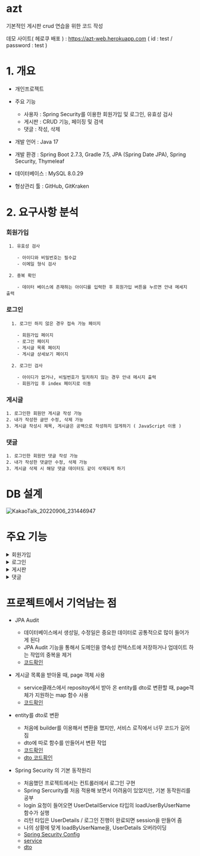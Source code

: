 # azt

기본적인 게시판 crud 연습을 위한 코드 작성

데모 사이트( 헤로쿠 배포 ) : <https://azt-web.herokuapp.com> ( id : test / password : test )

# 1. 개요
 - 개인프로젝트
 - 주요 기능
 
   - 사용자 : Spring Security를 이용한 회원가입 및 로그인, 유효성 검사
   - 게시판 : CRUD 기능, 페이징 및 검색
   - 댓글 : 작성, 삭제
   
- 개발 언어 : Java 17
- 개발 환경 : Spring Boot 2.7.3, Gradle 7.5, JPA (Spring Date JPA), Spring Security, Thymeleaf
- 데이터베이스 : MySQL 8.0.29
- 형상관리 툴 : GitHub, GitKraken

# 2. 요구사항 분석
### 회원가입
     1. 유효성 검사
     
        - 아이디와 비밀번호는 필수값 
        - 이메일 형식 검사
        
     2. 중복 확인
     
        - 데이터 베이스에 존재하는 아이디를 입력한 후 회원가입 버튼을 누르면 안내 메세지 출력
         
 ### 로그인
      1. 로그인 하지 않은 경우 접속 가능 페이지
      
        - 회원가입 페이지
        - 로그인 페이지
        - 게시글 목록 페이지
        - 게시글 상세보기 페이지
        
      2. 로그인 검사
      
        - 아이디가 없거나, 비밀번호가 일치하지 않는 경우 안내 메시지 출력
        - 회원가입 후 index 페이지로 이동
        
### 게시글

    1. 로그인한 회원만 게시글 작성 가능
    2. 내가 작성한 글만 수정, 삭제 가능
    3. 게시글 작성시 제목, 게시글은 공백으로 작성하지 않게하기 ( JavaScript 이용 )
    
### 댓글

    1. 로그인한 회원만 댓글 작성 가능
    2. 내가 작성한 댓글만 수정, 삭제 가능
    3. 게시글 삭제 시 해당 댓글 데이터도 같이 삭제되게 하기
# DB 설계
![KakaoTalk_20220906_231446947](https://user-images.githubusercontent.com/102720472/188658695-271bd88f-d496-4902-8c2d-c327646a57d5.png)
# 주요 기능
<details>
  <summary>회원가입</summary>
  
  - 유효성 검사
  
 ![KakaoTalk_20220906_233131043](https://user-images.githubusercontent.com/102720472/188663786-7e9e4b0c-2172-4878-a552-318912bb001d.png)

 - 회원가입 완료시 로그인 페이지 이동
 
 ![KakaoTalk_20220906_234546245](https://user-images.githubusercontent.com/102720472/188665513-c133164b-1829-447e-8ea9-658e65cd239c.png)

  
</details>

<details>
  <summary>로그인</summary>
  
  - 유효성 검사
  
![KakaoTalk_20220906_234001354](https://user-images.githubusercontent.com/102720472/188664195-f2a8f327-b605-4568-a2ef-00f717eecfe1.png)

 - 로그인 완료시 index 페이지 이동
 
 ![KakaoTalk_20220906_234350542](https://user-images.githubusercontent.com/102720472/188665145-b16d5e18-cfcd-4144-ae67-d1153da4ae13.png)

  
</details>
<details>
  <summary>게시판</summary>
  
  
  - 게시글 목록( 페이징 )
  
  ![KakaoTalk_20220906_234350542](https://user-images.githubusercontent.com/102720472/188667910-6b8c8e9a-0844-469d-b1a3-3dcd3130f35c.png)
  
  - 게시글 검색 ( 제목, 본문, 해시태그, 작성자 )
  
    - 대소문자 구분 X, 부분 문자열 검색
  
  ![KakaoTalk_20220906_235529502](https://user-images.githubusercontent.com/102720472/188668005-4417d6d4-3a6a-4f9e-a328-6fb2d5b69691.png)
  
  - 게시글 작성
  
    - 게시글 작성 폼
    
![KakaoTalk_20220907_000323543](https://user-images.githubusercontent.com/102720472/188669687-f3b08061-4e65-47f4-bcfd-a795580b7349.png)
  
  - 유효성 검사 ( JavaScript )
    
    
![KakaoTalk_20220907_000122737](https://user-images.githubusercontent.com/102720472/188669769-f9b148ea-dc29-4463-8cc3-b05803acb371.png)

 ![KakaoTalk_20220907_000105656](https://user-images.githubusercontent.com/102720472/188669778-d1ac4c70-3dc6-4923-bbc8-bf98f43fbf1b.png)
 
 - 게시글 작성 후 게시글 목록으로 이동
 
 ![KakaoTalk_20220907_001151089](https://user-images.githubusercontent.com/102720472/188671495-b2738539-e162-46ff-acd0-d52524287004.png)


  - 게시글 수정/삭제
  
    - 본인 게시글만 수정 삭제 가능
    
    ![KakaoTalk_20220907_001421705](https://user-images.githubusercontent.com/102720472/188672281-55731824-c884-4d42-85f1-c02c54a42465.png)

    
    - 수정 폼
    
    ![KakaoTalk_20220907_001440949](https://user-images.githubusercontent.com/102720472/188672315-b478bab4-4aef-415e-81dc-a02468a23ca4.png)

    
    - 수정 및 삭제 후 게시글 목록으로 이동
    
    ![KakaoTalk_20220907_001507572](https://user-images.githubusercontent.com/102720472/188672352-f8acfbeb-ac7b-404f-bb79-675ebf4df429.png)

    
  
</details>

<details>
  <summary>댓글</summary>
  
  - 로그인 하지 않고 댓글 쓸 경우 로그인으로 이동
  
  - 댓글 쓰기
  
  ![KakaoTalk_20220907_001916434](https://user-images.githubusercontent.com/102720472/188673178-3588b60d-c2c1-4264-a055-ffe03b1c2deb.png)

  
  - 본인 댓글만 삭제 가능
 
  
</details>

 # 프로젝트에서 기억남는 점 
  - JPA Audit
    - 데이터베이스에서 생성일, 수정일은 중요한 데이터로 공통적으로 많이 들어가게 된다
    - JPA Audit 기능을 통해서 도메인을 영속성 컨텍스트에 저장하거나 업데이트 하는 작업의 중복을 제거
    - <a href= "https://github.com/JUNHWAN96/azt/blob/bc836242ec39f5f3282463df35ca4491503917ec/src/main/java/com/example/azt/domain/AuditingFields.java#L13">코드확인</a>
    
  - 게시글 목록을 받아올 때, page 객체 사용
    - service클래스에서 repositoy에서 받아 온 entity를 dto로 변환할 때, page객체가 지원하는 map 함수 사용
    - <a href = "https://github.com/JUNHWAN96/azt/blob/16421f611a7f7325ba6806eb9a6af88fc944ea82/src/main/java/com/example/azt/service/BoardService.java#L41">코드확인</a>
    
  - entity를 dto로 변환
    - 처음에 builder를 이용해서 변환을 했지만, 서비스 로직에서 너무 코드가 길어짐
    - dto에 따로 함수를 만들어서 변환 작업
    - <a href = "https://github.com/JUNHWAN96/azt/blob/16421f611a7f7325ba6806eb9a6af88fc944ea82/src/main/java/com/example/azt/service/BoardService.java#L41">코드확인</a>
    - <a href = "https://github.com/JUNHWAN96/azt/blob/16421f611a7f7325ba6806eb9a6af88fc944ea82/src/main/java/com/example/azt/dto/BoardDto.java#L52 ">dto 코드확인</a>

  - Spring Security 의 기본 동작원리
    - 처음했던 프로젝트에서는 컨트롤러에서 로그인 구현
    - Spring Sercurity를 처음 적용해 보면서 어려움이 있었지만, 기본 동작원리를 공부
    - login 요청이 들어오면 UserDetailService 타입의 loadUserByUserName 함수가 실행
    - 리턴 타입은 UserDetails / 로그인 진행이 완료되면 session을 만들어 줌
    - 나의 상황에 맞게 loadByUserName을, UserDetails 오버라이딩
    - <a href="https://github.com/JUNHWAN96/azt/blob/c7aac8646e6005639167364d7570b3c8e169fca8/src/main/java/com/example/azt/config/SecurityConfig.java#L16">Spring Security Config</a>
    - <a href="https://github.com/JUNHWAN96/azt/blob/c7aac8646e6005639167364d7570b3c8e169fca8/src/main/java/com/example/azt/service/UserService.java#L41">service</a>
    - <a href="https://github.com/JUNHWAN96/azt/blob/c7aac8646e6005639167364d7570b3c8e169fca8/src/main/java/com/example/azt/dto/security/BoardPrincipal.java#L18">dto</a>

